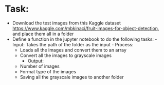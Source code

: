 # Task:
- Download the test images from this Kaggle dataset https://www.kaggle.com/mbkinaci/fruit-images-for-object-detection, and place them all in a folder
- Define a function in the jupyter notebook to do the following tasks:
       -  Input: Takes the path of the folder as the input
       -  Process:
   -  Loads all the images and convert them to an array
   -  Convert all the images to grayscale images
       -  Output:
   -  Number of images
   -  Format type of the images
   -  Saving all the grayscale images to another folder
